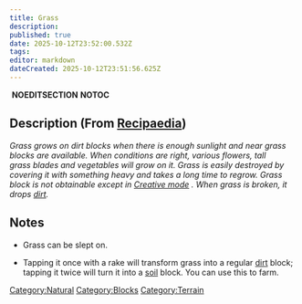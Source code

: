 ```yaml
---
title: Grass
description: 
published: true
date: 2025-10-12T23:52:00.532Z
tags: 
editor: markdown
dateCreated: 2025-10-12T23:51:56.625Z
---
```


 __NOEDITSECTION__ __NOTOC__

## Description (From [Recipaedia](.. "wikilink"))

*Grass grows on dirt blocks when there is enough sunlight and near grass
blocks are available. When conditions are right, various flowers, tall
grass blades and vegetables will grow on it. Grass is easily destroyed
by covering it with something heavy and takes a long time to regrow.
Grass block is not obtainable except in [Creative
mode](Creative_Gamemode "wikilink") . When grass is broken, it drops
[dirt](dirt "wikilink").*

## Notes

  - Grass can be slept on.

<!-- end list -->

  - Tapping it once with a rake will transform grass into a regular
    [dirt](Dirt.md "wikilink") block; tapping it twice will turn it into a
    [soil](soil "wikilink") block. You can use this to farm.

[Category:Natural](Category:Natural "wikilink")
[Category:Blocks](Category:Blocks "wikilink")
[Category:Terrain](Category:Terrain "wikilink")